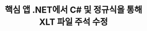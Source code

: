 ---
############################# Static ############################
layout: "auto-gen-gist"
draft: false
path: "ko/redaction/net/annotation/xlt"
otherformats: CSV DOC DOCM DOCX DOT DOTM DOTX PDF POT POTM PPS PPSM PPSX PPT PPTM PPTX RTF XLS XLSM XLSX XLTM XLTX  

############################# Head ############################
head_title: ".NET 코어를 통해 정규식을 사용하여 XLT 문서의 주석 수정"
head_description: "다양한 형식의 문서에서 정규식을 사용하여 주석의 민감한 정보를 수정합니다."

############################# Header ############################
title: "핵심 앱 .NET에서 C# 및 정규식을 통해 XLT 파일 주석 수정"
description: "Office 및 OpenOffice 문서, 스프레드시트 및 프레젠테이션은 물론 Windows, Linux 및 macOS의 XLT에서 민감한 정보를 찾아 제거합니다."

################### SubMenu/Download Button #####################
submenu:
    enable: true

############################# About ############################
about:
    enable: true
    title: ".NET API에 대한 문서 주석 편집"
    content: |
        메타데이터를 변경하고 주석을 제거하는 기능을 포함하여 PDF, Word, Excel, PowerPoint 문서 및 이미지에서 민감하고 분류된 정보를 삭제하기 위한 단일 형식 독립적 인터페이스입니다. GroupDocs.Redaction for .NET 도구를 사용하면 분류된 정보를 수정하고 PDF에 수정된 문서를 저장하여 모든 페이지를 래스터 이미지로 변환하거나 추가 편집을 위해 문서를 원래 형식으로 유지할 수 있습니다.

############################# Steps ############################
steps:
    enable: true
    title_left: "C#을 통해 정규식을 사용하여 XLT에서 주석 수정"
    content_left: |
        [GroupDocs.Redaction](ko//redaction/net/)을 사용하면 .NET 개발자가 정규식의 모든 기능을 사용하여 몇 가지 간단한 단계로 XLT 파일을 수정할 수 있습니다.

        *   [Redactor](https://apireference.groupdocs.com/redaction/net/groupdocs.redaction/redactor) 클래스의 인스턴스 생성 및 XLT 파일 로드
        *   [AnnotationRedaction](https://apireference.groupdocs.com/redaction/net/groupdocs.redaction.redactions/annotationredaction) 클래스의 인스턴스를 생성하여 댓글을 찾고 교체합니다.
        *   AnnotationRedaction 객체로 [Redactor.Apply](https://apireference.groupdocs.com/redaction/net/groupdocs.redaction/redactor/methods/apply/index) 메서드를 호출합니다.
        
    title_right: "GroupDocs Redaction API 사용 방법"
    content_right: |
        명령줄에서 ```nuget install GroupDocs.Redaction```로 패키지를 설치하거나 ```Install-Package GroupDocs.Redaction```를 사용하여 Visual Studio의 패키지 관리자 콘솔을 통해 패키지를 설치합니다. 
        또는 [다운로드](https://downloads.groupdocs.com/redaction/net)에서 ZIP 파일의 오프라인 MSI 설치 프로그램 또는 DLL을 가져와 프로젝트에서 수동으로 참조하세요.  
        
    code: |
        ```cs
        using (Redactor redactor = new Redactor(@"sample.xlt"))
        {
        	redactor.Apply(new AnnotationRedaction("(?im:john)", "[redacted]"));
        	redactor.Save();
        }
        ```

############################# Demos ############################
demos:
    enable: true
############################# About Formats ############################
about_formats:
    enable: true
############################# More Formats ############################
more_formats:
    enable: true

############################# Back to top ###############################
back_to_top:
    enable: true
---